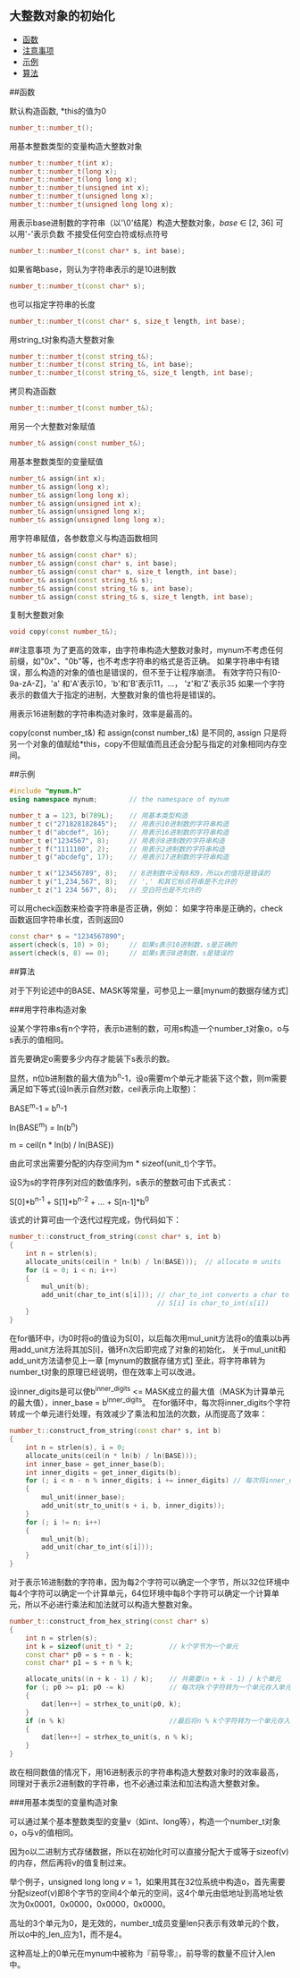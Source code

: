 大整数对象的初始化
-------------

 * [函数](#函数)
 * [注意事项](#注意事项)
 * [示例](#示例)
 * [算法](#算法)

##函数

默认构造函数, \*this的值为0
```C++
number_t::number_t();
```

用基本整数类型的变量构造大整数对象
```C++
number_t::number_t(int x);
number_t::number_t(long x);
number_t::number_t(long long x);
number_t::number_t(unsigned int x);
number_t::number_t(unsigned long x);
number_t::number_t(unsigned long long x);
```

用表示base进制数的字符串（以'\0'结尾）构造大整数对象，_base_ ∈ [2, 36]
可以用'-'表示负数
不接受任何空白符或标点符号
```C++
number_t::number_t(const char* s, int base);
```

如果省略base，则认为字符串表示的是10进制数
```C++
number_t::number_t(const char* s);
```

也可以指定字符串的长度
```C++
number_t::number_t(const char* s, size_t length, int base);
```

用string_t对象构造大整数对象
```C++
number_t::number_t(const string_t&);
number_t::number_t(const string_t&, int base);
number_t::number_t(const string_t&, size_t length, int base);
```

拷贝构造函数
```C++
number_t::number_t(const number_t&);
```

用另一个大整数对象赋值
```C++
number_t& assign(const number_t&);
```

用基本整数类型的变量赋值
```C++
number_t& assign(int x);
number_t& assign(long x);
number_t& assign(long long x);
number_t& assign(unsigned int x);
number_t& assign(unsigned long x);
number_t& assign(unsigned long long x);
```

用字符串赋值，各参数意义与构造函数相同
```C++
number_t& assign(const char* s);
number_t& assign(const char* s, int base);
number_t& assign(const char* s, size_t length, int base);
number_t& assign(const string_t& s);
number_t& assign(const string_t& s, int base);
number_t& assign(const string_t& s, size_t length, int base);
```

复制大整数对象
```C++
void copy(const number_t&);
```

##注意事项
为了更高的效率，由字符串构造大整数对象时，mynum不考虑任何前缀，如"0x"、"0b"等，也不考虑字符串的格式是否正确。
如果字符串中有错误，那么构造的对象的值也是错误的，但不至于让程序崩溃。
有效字符只有[0-9a-zA-Z]，'a' 和'A'表示10，'b'和'B'表示11，…， 'z'和'Z'表示35
如果一个字符表示的数值大于指定的进制，大整数对象的值也将是错误的。

用表示16进制数的字符串构造对象时，效率是最高的。

copy(const number_t&) 和 assign(const number_t&) 是不同的, assign 只是将另一个对象的值赋给*this，copy不但赋值而且还会分配与指定的对象相同内存空间。


##示例
```C++
#include "mynum.h"
using namespace mynum;        // the namespace of mynum

number_t a = 123, b(789L);    // 用基本类型构造
number_t c("271828182845");   // 用表示10进制数的字符串构造
number_t d("abcdef", 16);     // 用表示16进制数的字符串构造
number_t e("1234567", 8);     // 用表示8进制数的字符串构造
number_t f("1111100", 2);     // 用表示2进制数的字符串构造
number_t g("abcdefg", 17);    // 用表示17进制数的字符串构造

number_t x("123456789", 8);   // 8进制数中没有8和9，所以x的值将是错误的
number_t y("1,234,567", 8);   // ',' 和其它标点符串是不允许的
number_t z("1 234 567", 8);   // 空白符也是不允许的
```

可以用check函数来检查字符串是否正确，例如：
如果字符串是正确的，check函数返回字符串长度，否则返回0
```C++
const char* s = "1234567890";
assert(check(s, 10) > 0);     // 如果s表示10进制数，s是正确的
assert(check(s, 8) == 0);     // 如果s表示8进制数，s是错误的
```

##算法

对于下列论述中的BASE、MASK等常量，可参见上一章[mynum的数据存储方式]

###用字符串构造对象

设某个字符串s有n个字符，表示b进制的数，可用s构造一个number_t对象o，o与s表示的值相同。

首先要确定o需要多少内存才能装下s表示的数。

显然，n位b进制数的最大值为b<sup>n</sup>-1，设o需要m个单元才能装下这个数，则m需要满足如下等式(设ln表示自然对数，ceil表示向上取整)：

BASE<sup>m</sup>-1 = b<sup>n</sup>-1

ln(BASE<sup>m</sup>) = ln(b<sup>n</sup>)

m = ceil(n * ln(b) / ln(BASE))

由此可求出需要分配的内存空间为m * sizeof(unit_t)个字节。

设S为s的字符序列对应的数值序列，s表示的整数可由下式表式：

S[0]\*b<sup>n-1</sup> + S[1]\*b<sup>n-2</sup> + ... + S[n-1]\*b<sup>0</sup>

该式的计算可由一个迭代过程完成，伪代码如下：
```C++
number_t::construct_from_string(const char* s, int b)
{
    int n = strlen(s);
    allocate_units(ceil(n * ln(b) / ln(BASE)));  // allocate m units
    for (i = 0; i < n; i++)
    {
        mul_unit(b);
        add_unit(char_to_int(s[i])); // char_to_int converts a char to int
                                     // S[i] is char_to_int(s[i])
    }
}
```
在for循环中，i为0时将o的值设为S[0]，以后每次用mul_unit方法将o的值乘以b再用add_unit方法将其加S[i]，循环n次后即完成了对象的初始化，
关于mul_unit和add_unit方法请参见上一章 [mynum的数据存储方式]
至此，将字符串转为number_t对象的原理已经说明，但在效率上可以改进。

设inner_digits是可以使b<sup>inner_digits</sup> <= MASK成立的最大值（MASK为计算单元的最大值），inner_base = b<sup>inner_digits</sup>。
在for循环中，每次将inner_digits个字符转成一个单元进行处理，有效减少了乘法和加法的次数，从而提高了效率：
```C++
number_t::construct_from_string(const char* s, int b)
{
    int n = strlen(s), i = 0;
    allocate_units(ceil(n * ln(b) / ln(BASE)));
    int inner_base = get_inner_base(b);
    int inner_digits = get_inner_digits(b);
    for (; i < n - n % inner_digits; i += inner_digits) // 每次将inner_digits个字符转为一个单元
    {
        mul_unit(inner_base);
        add_unit(str_to_unit(s + i, b, inner_digits)); 
    }
    for (; i != n; i++)
    {
        mul_unit(b);
        add_unit(char_to_int(s[i]));
    }
}
```

对于表示16进制数的字符串，因为每2个字符可以确定一个字节，所以32位环境中每4个字符可以确定一个计算单元，64位环境中每8个字符可以确定一个计算单元，所以不必进行乘法和加法就可以构造大整数对象。
```C++
number_t::construct_from_hex_string(const char* s)
{
    int n = strlen(s);
    int k = sizeof(unit_t) * 2;         // k个字节为一个单元
    const char* p0 = s + n - k;
    const char* p1 = s + n % k;

    allocate_units((n + k - 1) / k);    // 共需要(n + k - 1) / k个单元
    for (; p0 >= p1; p0 -= k)           // 每次将k个字符转为一个单元存入单元序列中
    {
        dat[len++] = strhex_to_unit(p0, k); 
    }
    if (n % k)                          //最后将n % k个字符转为一个单元存入单元序列中 
    {
        dat[len++] = strhex_to_unit(s, n % k);
    }
}
```
故在相同数值的情况下，用16进制表示的字符串构造大整数对象时的效率最高，同理对于表示2进制数的字符串，也不必通过乘法和加法构造大整数对象。

###用基本类型的变量构造对象

可以通过某个基本整数类型的变量v（如int、long等），构造一个number_t对象o，o与v的值相同。

因为o以二进制方式存储数据，所以在初始化时可以直接分配大于或等于sizeof(v)的内存，然后再将v的值复制过来。

举个例子，unsigned long long _v_ = 1，如果用其在32位系统中构造o，首先需要分配sizeof(v)即8个字节的空间4个单元的空间，这4个单元由低地址到高地址依次为0x0001，0x0000，0x0000，0x0000。

高址的3个单元为0，是无效的，number_t成员变量len只表示有效单元的个数，所以o中的_len_应为1，而不是4。

这种高址上的0单元在mynum中被称为『前导零』，前导零的数量不应计入len中。

